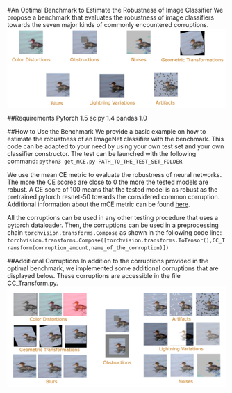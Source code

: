 #An Optimal Benchmark to Estimate the Robustness of Image Classifier
We propose a benchmark that evaluates the robustness of image classifiers towards the seven major kinds of commonly encountered corruptions.
<img align="center" src="illustrations/Optimal_Bench.png" width="900">

##Requirements
Pytorch 1.5
scipy 1.4
pandas 1.0

##How to Use the Benchmark
We provide a basic example on how to estimate the robustness of an ImageNet classifier with the benchmark.
This code can be adapted to your need by using your own test set and your own classifier constructor.
The test can be launched with the following command:
`python3 get_mCE.py PATH_TO_THE_TEST_SET_FOLDER`

We use the mean CE metric to evaluate the robustness of neural networks.
The more the CE scores are close to 0 the more the tested models are robust.
A CE score of 100 means that the tested model is as robust as the pretrained pytorch resnet-50 towards the considered common corruption.
Additional information about the mCE metric can be found [here](https://arxiv.org/pdf/1903.12261.pdf).

All the corruptions can be used in any other testing procedure that uses a pytorch dataloader.
Then, the corruptions can be used in a preprocessing chain `torchvision.transforms.Compose` as shown in the following code line:
`torchvision.transforms.Compose([torchvision.transforms.ToTensor(),CC_Transform(corruption_amount,name_of_the_corruption)])`

##Additional Corruptions
In addition to the corruptions provided in the optimal benchmark, we implemented some additional corruptions that are displayed below.
These corruptions are accessible in the file CC_Transform.py.
<img align="center" src="illustrations/Implemented_Corruptions.png" width="900">
